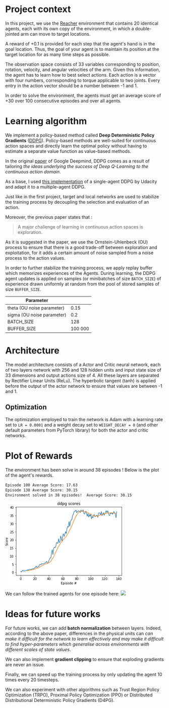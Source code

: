 # Project context

In this project, we use the [Reacher](https://github.com/Unity-Technologies/ml-agents/blob/master/docs/Learning-Environment-Examples.md#reacher) environment that contains 20 identical agents, each with its own copy of the environment, in which a double-jointed arm can move to target locations.

A reward of +0.1 is provided for each step that the agent's hand is in the goal location. Thus, the goal of your agent is to maintain its position at the target location for as many time steps as possible.

The observation space consists of 33 variables corresponding to position, rotation, velocity, and angular velocities of the arm. Given this information, the agent has to learn how to best select actions. Each action is a vector with four numbers, corresponding to torque applicable to two joints. Every entry in the action vector should be a number between -1 and 1.

In order to solve the environment, the agents must get an average score of +30 over 100 consecutive episodes and over all agents.

# Learning algorithm
We implement a policy-based method called **Deep Deterministic Policy Gradients** ([DDPG](https://pemami4911.github.io/blog/2016/08/21/ddpg-rl.html)). Policy-based methods are well-suited for continuous action spaces and directly learn the optimal policy without having to estimate a separate value function as value-based methods.

In the original [paper](https://arxiv.org/pdf/1509.02971.pdf) of Google Deepmind, DDPG comes as a result of tailoring _the ideas underlying the success of Deep Q-Learning to the continuous action domain_.

As a base, I used [this implementation](https://github.com/udacity/deep-reinforcement-learning/tree/master/ddpg-pendulum) of a single-agent DDPG by Udacity and adapt it to a multiple-agent DDPG.

Just like in the first project, target and local networks are used to stabilize the training process by decoupling the selection and evaluation of an action.

Moreover, the previous paper states that :
> A major challenge of learning in continuous action spaces is exploration.

As it is suggested in the paper, we use the Ornstein-Uhlenbeck (OU) process to ensure that there is a good trade-off between exploration and exploitation, for it adds a certain amount of noise sampled from a noise process to the action values.

In order to further stabilize the training process, we apply replay buffer which memorizes experiences of the Agents. During learning, the DDPG agent updates is applied on samples (or minibatches of size `BATCH_SIZE`) of experience drawn uniformly at random from the pool of stored samples of size `BUFFER_SIZE`.


| Parameter | |
|-|-|
| theta (OU noise parameter)| 0.15 |
| sigma (OU noise parameter) | 0.2 |
| BATCH_SIZE| 128 |
| BUFFER_SIZE | 100 000 |

# Architecture

The model architecture consists of a Actor and Critic neural network, each of two layers network with 256 and 128 hidden units and input state size of 33 dimensions and output actions size of 4. All these layers are separated by Rectifier Linear Units (ReLu). The hyperbolic tangent (tanh) is applied before the output of the actor network to ensure that values are between -1 and 1.

## Optimization
The optimization employed to train the
network is Adam with a learning rate set to `LR = 0.0001` and a weight decay set to `WEIGHT_DECAY = 0` (and other default parameters from PyTorch library) for both the actor and critic networks.

# Plot of Rewards
The environment has been solve in around 38 episodes ! Below is the plot of the agent's rewards.

```
Episode 100	Average Score: 17.63
Episode 138	Average Score: 30.15
Environment solved in 38 episodes!	Average Score: 30.15
```
![](figures/ddpg_scores.png)

We can follow the trained agents for one episode here:
![](figures/agents.gif)

# Ideas for future works
For future works, we can add **batch normalization** between layers. Indeed, according to the above paper, differences in the physical units can _can make it difficult for the network to learn effectively and may make it difficult to find hyper-parameters which generalise across environments with different scales of state values_.

We can also implement **gradient clipping** to ensure that exploding gradients are never an issue.

Finally, we can speed up the training process by only updating the agent 10 times every 20 timesteps.

We can also experiment with other algorithms such as Trust Region Policy Optimization (TRPO), Proximal Policy Optimization (PPO) or Distributed Distributional Deterministic Policy Gradients (D4PG).
